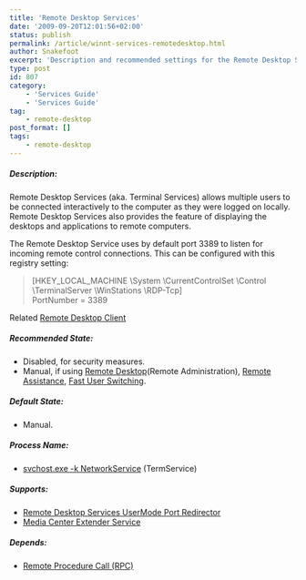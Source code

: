 ```yaml
---
title: 'Remote Desktop Services'
date: '2009-09-20T12:01:56+02:00'
status: publish
permalink: /article/winnt-services-remotedesktop.html
author: Snakefoot
excerpt: 'Description and recommended settings for the Remote Desktop Services.'
type: post
id: 807
category:
    - 'Services Guide'
    - 'Services Guide'
tag:
    - remote-desktop
post_format: []
tags:
    - remote-desktop
---
```

##### Description:

 Remote Desktop Services (aka. Terminal Services) allows multiple users to be connected interactively to the computer as they were logged on locally.  
 Remote Desktop Services also provides the feature of displaying the desktops and applications to remote computers.  
  
 The Remote Desktop Service uses by default port 3389 to listen for incoming remote control connections. This can be configured with this registry setting:
> \[HKEY\_LOCAL\_MACHINE \\System \\CurrentControlSet \\Control \\TerminalServer \\WinStations \\RDP-Tcp\]  
> PortNumber = 3389

 Related [Remote Desktop Client](/article/windows-remote-desktop.html)  
##### Recommended State:

- Disabled, for security measures.
- Manual, if using [Remote Desktop](/article/windows-remote-desktop.html)(Remote Administration), [Remote Assistance](/article/winnt-remote-assistance.html), [Fast User Switching](/article/winnt-services-fus.html).

##### Default State:

- Manual.

##### Process Name:

- [svchost.exe -k NetworkService](/article/winnt-services-wrapper.html) (TermService)

##### Supports:

- [Remote Desktop Services UserMode Port Redirector](/article/winnt-services-umrdpservice.html)
- [Media Center Extender Service](/article/winnt-services-mcx2svc.html)

##### Depends:

- [Remote Procedure Call (RPC)](/article/winnt-services-rpcss.html)